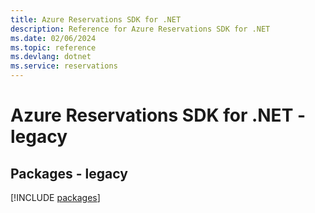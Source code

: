 ```yaml
---
title: Azure Reservations SDK for .NET
description: Reference for Azure Reservations SDK for .NET
ms.date: 02/06/2024
ms.topic: reference
ms.devlang: dotnet
ms.service: reservations
---
```

# Azure Reservations SDK for .NET - legacy
## Packages - legacy
[!INCLUDE [packages](reservations-index.md)]
